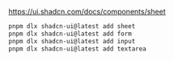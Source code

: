 https://ui.shadcn.com/docs/components/sheet

```sh
pnpm dlx shadcn-ui@latest add sheet
pnpm dlx shadcn-ui@latest add form
pnpm dlx shadcn-ui@latest add input
pnpm dlx shadcn-ui@latest add textarea
```
